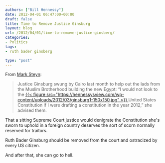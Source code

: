 ```yaml
---
authors: ["Bill Hennessy"]
date: 2012-04-01 06:47:00+00:00
draft: false
title: Time to Remove Justice Ginsburg
layout: blog
url: /2012/04/01/time-to-remove-justice-ginsberg/
categories:
- Politics
tags:
- ruth bader ginsberg

type: "post"
---
```


From [Mark Steyn](https://www.nationalreview.com/articles/294947/swingin-kennedy-mark-steyn):



> Justice Ginsburg swung by Cairo last month to help out the lads from the Muslim Brotherhood building the new Egypt: “I would not look to the [{{< figure src="https://hennessysview.com/wp-content/uploads/2012/03/ginsburg1-150x150.jpg" >}}
](https://hennessysview.com/wp-content/uploads/2012/03/ginsburg1.jpg)United States Constitution if I were drafting a constitution in the year 2012,” she advised them.



That a sitting Supreme Court justice would denigrate the Constitution she's sworn to uphold in a foreign country deserves the sort of scorn normally reserved for traitors.

Ruth Bader Ginsburg should be removed from the court and ostracized by every US citizen.

And after that, she can go to hell.
